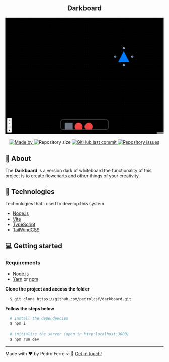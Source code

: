 <h2 align="center">
  <br>
  <strong>Darkboard</strong>
</h2>

<img src="public/img.png">

<p align="center">
  <a href="https://www.linkedin.com/in/pedrolcsf/">
    <img alt="Made by" src="https://img.shields.io/badge/made%20by-Pedro%20Ferreira-gree">
  </a>
  
  <img alt="Repository size" src="https://img.shields.io/github/repo-size/pedrolcsf/darkboard">
  
  <a href="https://github.com/pedrolcsf/darkboard/commits/master">
    <img alt="GitHub last commit" src="https://img.shields.io/github/last-commit/pedrolcsf/darkboard">
  </a>
  
  <a href="https://github.com/pedrolcsf/darkboard/issues">
    <img alt="Repository issues" src="https://img.shields.io/github/issues/pedrolcsf/darkboard">
  </a>
</p>

## 📃 About
The **Darkboard** is a version dark of whiteboard the functionality of this project
is to create flowcharts and other things of your creativity.

## 🚀 Technologies
Technologies that I used to develop this system
- [Node.js](https://nodejs.org/en/)
- [Vite](https://vitejs.dev/)
- [TypeScript](https://www.typescriptlang.org/)
- [TailWindCSS](https://tailwindcss.com/)

## 💻 Getting started
### Requirements
- [Node.js](https://nodejs.org/en/)
- [Yarn](https://classic.yarnpkg.com/) or [npm](https://www.npmjs.com/)

**Clone the project and access the folder**
```bash
  $ git clone https://github.com/pedrolcsf/darkboard.git
```
**Follow the steps below**
```bash
  # install the dependencies
  $ npm i

  # initialize the server (open in http:localhost:3000)
  $ npm run dev
```

---
Made with ♥ by Pedro Ferreira :wave: [Get in touch!](https://www.linkedin.com/in/pedrolcsf/)
